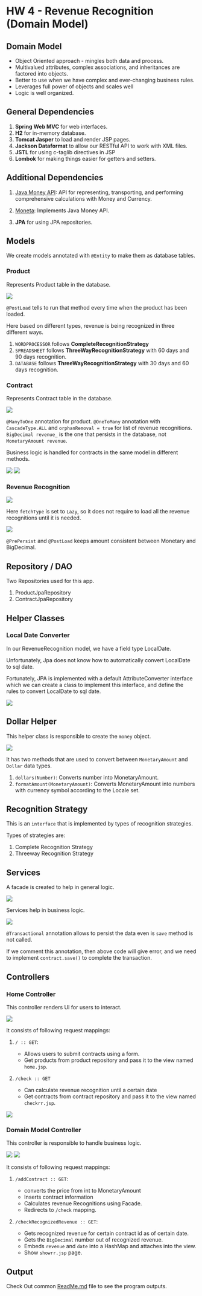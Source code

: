 # HW 4 - Revenue Recognition (Domain Model)

## Domain Model
* Object Oriented approach - mingles both data and process.
* Multivalued attributes, complex associations, and inheritances are factored into objects.
* Better to use when we have complex and ever-changing business rules.
* Leverages full power of objects and scales well
* Logic is well organized.

## General Dependencies
1. **Spring Web MVC** for web interfaces.
2. **H2** for in-memory database.
3. **Tomcat Jasper** to load and render JSP pages.
4. **Jackson Dataformat** to allow our RESTful API to work with XML files.
5. **JSTL** for using c-taglib directives in JSP
6. **Lombok** for making things easier for getters and setters.

## Additional Dependencies
1. [Java Money API](https://mvnrepository.com/artifact/org.javamoney/moneta): API for representing, transporting, and performing
   comprehensive calculations with Money and Currency.

2. [Moneta](https://mvnrepository.com/artifact/org.javamoney/moneta): Implements Java Money API.

3. **JPA** for using JPA repositories.

## Models
We create models annotated with `@Entity` to make them as database tables.

### Product
Represents Product table in the database.

![](img/product.png)

`@PostLoad` tells to run that method every time when the product has been loaded.

Here based on different types, revenue is being recognized in three different ways.
1. `WORDPROCESSOR` follows **CompleteRecognitionStrategy**
2. `SPREADSHEET` follows **ThreeWayRecognitionStrategy** with 60 days and 90 days recognition.
3. `DATABASE` follows **ThreeWayRecognitionStrategy** with 30 days and 60 days recognition.

### Contract
Represents Contract table in the database.

![](img/contract.png)

`@ManyToOne` annotation for product.
`@OneToMany` annotation with `CascadeType.ALL` and `orphanRemoval = true` for list of revenue recognitions.
`BigDecimal revenue_` is the one that persists in the database, not `MonetaryAmount revenue`.

Business logic is handled for contracts in the same model in different methods.

![](img/businessLogicContract.png)
![](img/prepersistpostload.png)

### Revenue Recognition

![](img/rrEntity.png)

Here `fetchType` is set to `Lazy`, so it does not require to load all the revenue recognitions
until it is needed.

![](img/rrMethods.png)

`@PrePersist` and `@PostLoad` keeps amount consistent between Monetary and BigDecimal.

## Repository / DAO
Two Repositories used for this app.
1. ProductJpaRepository
2. ContractJpaRepository

## Helper Classes
### Local Date Converter
In our RevenueRecognition model, we have a field type LocalDate. 

Unfortunately, Jpa does not know how to automatically convert LocalDate to sql date.  

Fortunately, JPA is implemented with a default AttributeConverter interface which we can create a class to 
implement this interface, and define the rules to convert LocalDate to sql date.

![](img/helperLocalDate.png)

## Dollar Helper
This helper class is responsible to create the `money` object.

![](img/helperDollar.png)

It has two methods that are used to convert between `MonetaryAmount` and `Dollar` data types.

1. `dollars(Number)`: Converts number into MonetaryAmount.
2. `formatAmount(MonetaryAmount)`: Converts MonetaryAmount into numbers with currency symbol according to the Locale set.

## Recognition Strategy
This is an `interface` that is implemented by types of recognition strategies.

Types of strategies are:
1. Complete Recognition Strategy
2. Threeway Recognition Strategy

## Services
A facade is created to help in general logic.

![](img/facadeImpl.png)

Services help in business logic.

![](img/rrServiceImpl.png)

`@Transactional` annotation allows to persist the data even is `save` method is not called.

If we comment this annotation, then above code will give error, and we need to implement `contract.save()` to complete the transaction.

## Controllers
### Home Controller
This controller renders UI for users to interact.

![](img/homeCheck.png)

It consists of following request mappings:
1. `/ :: GET`:
   * Allows users to submit contracts using a form.
   * Get products from product repository and pass it to the view named `home.jsp`.

2. `/check :: GET`
   * Can calculate revenue recognition until a certain date
   * Get contracts from contract repository and pass it to the view named `checkrr.jsp`.

![](img/check.png)

### Domain Model Controller

This controller is responsible to handle business logic.

![](img/addContractDM.png)
![](img/checkRRDM.png)

It consists of following request mappings:
1. `/addContract :: GET`:
   * converts the price from int to MonetaryAmount
   * Inserts contract information
   * Calculates revenue Recognitions using Facade.
   * Redirects to `/check` mapping.


2. `/checkRecognizedRevenue :: GET`:
   * Gets recognized revenue for certain contract id as of certain date.
   * Gets the `BigDecimal` number out of recognized revenue.
   * Embeds `revenue` and `date` into a HashMap and attaches into the view.
   * Show `showrr.jsp` page.

## Output
Check Out common [ReadMe.md](https://github.com/Suyogyart/SAD-2021/tree/master/HW4) file to see the program outputs.



